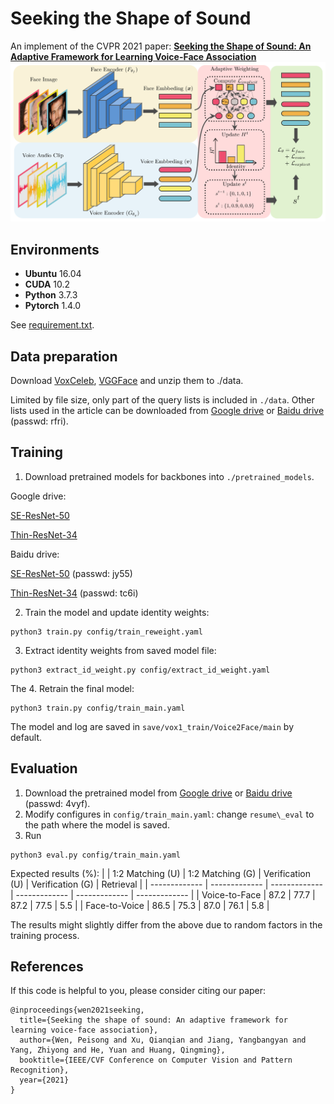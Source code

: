 # Seeking the Shape of Sound

An implement of the CVPR 2021 paper: [**Seeking the Shape of Sound: An Adaptive Framework for Learning Voice-Face Association**](https://arxiv.org/abs/2103.07293)
![image](fig_overview.jpg)

## Environments
* **Ubuntu** 16.04
* **CUDA** 10.2
* **Python** 3.7.3
* **Pytorch** 1.4.0

<!-- This code is implemented with Pytorch (tested on 1.4.0).  -->
See [requirement.txt](https://github.com/KID-7391/seeking-the-shape-of-sound/blob/master/requirement.txt).

## Data preparation
Download [VoxCeleb](https://www.robots.ox.ac.uk/~vgg/data/voxceleb/vox1.html), [VGGFace](https://drive.google.com/file/d/1qmxGwW5_lNQbTqwW81yPObJ-S-n3rpXp/view) and unzip them to ./data.

Limited by file size, only part of the query lists is included in `./data`. Other lists used in the article can be downloaded from [Google drive](https://drive.google.com/file/d/1uw1pPLmhk95cSVhyF8fJzaHssg12xLG-/view?usp=sharing) or [Baidu drive](https://pan.baidu.com/s/1cBYLt9aLP13psuW2jkN7NA) (passwd: rfri).

## Training
<!-- The training process consists of three steps: -->
<!-- 1. Train the model and update identity weights: -->
1. Download pretrained models for backbones into `./pretrained_models`.

Google drive:

[SE-ResNet-50](https://drive.google.com/file/d/1z3iTyfEvfLeLuMvpgyazj9rxeRpKmyua/view?usp=sharing)

[Thin-ResNet-34](https://drive.google.com/file/d/1aC_TpAIBKm2vaMWw8DKGhUsqgb8nf4aA/view?usp=sharing)

Baidu drive:

[SE-ResNet-50](https://pan.baidu.com/s/1HY1LH6pQfQA7-10-xIpmqA) (passwd: jy55)

[Thin-ResNet-34](https://pan.baidu.com/s/1_MOOzx6oXKe4ItCvbtI-2A) (passwd: tc6i)

2. Train the model and update identity weights:
```shell
python3 train.py config/train_reweight.yaml
```
3. Extract identity weights from saved model file:
```shell
python3 extract_id_weight.py config/extract_id_weight.yaml
```
The 
4. Retrain the final model:
```shell
python3 train.py config/train_main.yaml
```

The model and log are saved in `save/vox1_train/Voice2Face/main` by default.

## Evaluation
1. Download the pretrained model from [Google drive](https://drive.google.com/file/d/1ZCPMk_0kKz8YO37ciAVJRDnmnTCqNhoG/view?usp=sharing) or [Baidu drive](https://pan.baidu.com/s/1ugbyM1AwmMUxDl3apmgtFg) (passwd: 4vyf).
2. Modify configures in `config/train_main.yaml`: change `resume\_eval` to the path where the model is saved.
3. Run
```shell
python3 eval.py config/train_main.yaml
```

Expected results (%):
|  |  1:2 Matching (U) | 1:2 Matching (G) |  Verification (U) |  Verification (G) |  Retrieval |
| ------------- | ------------- | ------------- | ------------- |  ------------- | ------------- |
| Voice-to-Face | 87.2 | 77.7 | 87.2 | 77.5 | 5.5 |
| Face-to-Voice | 86.5 | 75.3 | 87.0 | 76.1 | 5.8 |

The results might slightly differ from the above due to random factors in the training process.

## References
If this code is helpful to you, please consider citing our paper:
```
@inproceedings{wen2021seeking,
  title={Seeking the shape of sound: An adaptive framework for learning voice-face association},
  author={Wen, Peisong and Xu, Qianqian and Jiang, Yangbangyan and Yang, Zhiyong and He, Yuan and Huang, Qingming},
  booktitle={IEEE/CVF Conference on Computer Vision and Pattern Recognition},
  year={2021}
}
```
